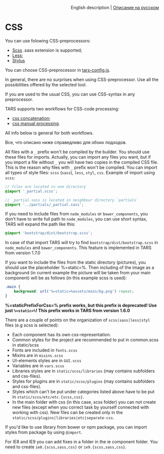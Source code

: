 <p align="right">
English description | <a href="../ru/css-processing.md">Описание на русском</a>
</p>

# CSS

You can use folowing CSS-preprocessors:
* [Scss](http://sass-lang.com) .sass extension is supported;
* [Less](http://www.lesscss.ru);
* [Stylus](http://learnboost.github.io/stylus)  

You can choose CSS-preprocessor in [tars-config.js](options.md#csspreprocessor).

In general, there are no surprises when using CSS-preprocessor. Use all the possibilities offered by the selected tool.

If you are used to the usual CSS, you can use CSS-syntax in any preprocessor.

TARS supports two workflows for CSS-code processing:
* [css concatenation](css-concat-processing.md);
* [css manual processing](css-manual-processing.md).

All info below is general for both workflows.

Все, что описано ниже справедливо для обоих подходов.

All files with a `_` prefix won't be compiled by the builder. You should use these files for imports. Actually, you can import any files you want, but if you import a file without `_` you will have two copies in the compiled CSS file. This is the reason why files with `_` prefix won't be compiled. You can import all types of style files: `scss` (`sass`), `less`, `styl`, `css`.
Example of import using `scss`:

```scss
// files are located in one directory
@import '_partial.scss';

// _partial.sass is located in neighbour directory `partials`
@import '../partials/_partial.sass';
```

If you need to include files from `node_modules` or `bower_components`, you don't have to write full path to `node_modules`, you can use short syntax, TARS will expand the path like this:

```scss
@import 'bootstrap/dist/bootstrap.scss';
```

In case of that import TARS will try to find `bootstrap/dist/bootstrap.scss` in `node_modules` and `bower_components`. This feature is implemented in TARS from version 1.7.0

If you want to include the files from the static directory (pictures), you should use the placeholder %=static=%. Then including of the image as a background (in current example the picture will be taken from your main component) will be as follows (in this example scss is used):

```scss
.main {
    background: url('%=static=%assets/main/bg.png') repeat;
}
```

**%=staticPrefixForCss=% prefix works, but this prefix is deprecated! Use just `%=static=%`! This prefix works in TARS from version 1.6.0**

There are a couple of points on the organization  of `scss|sass|less|styl` files (e.g scss is selected):

* Each component has its own css-representation.
* Common styles for the project are recommended to put in common.scss in static/scss
* Fonts are included in `fonts.scss`
* Mixins are in `mixins.scss`
* UI-elements styles are in `GUI.scss`
* Variables are in `vars.scss`
* Libraries styles are in `static/scss/libraries` (may contains subfolders and css-files).
* Styles for plugins are in `static/scss/plugins` (may contains subfolders and css-files).
* Styles which can't be put under categories listed above have to be put in `static/scss/etc/etc.{scss,css}`.
* In the main folder with css (in this case, scss folder) you can not create new files (except when you correct task by yourself connected with working with css). New files can be created only in the `static/scss/plugins|libraries|etc|separate-css`.

If you'd like to use library from bower or npm package, you can import styles from package by using `@import`.

For IE8 and IE9 you can add fixes in a folder in the ie component folder. You need to create `ie8.{scss,sass,css}` or `ie9.{scss,sass,css}`.

